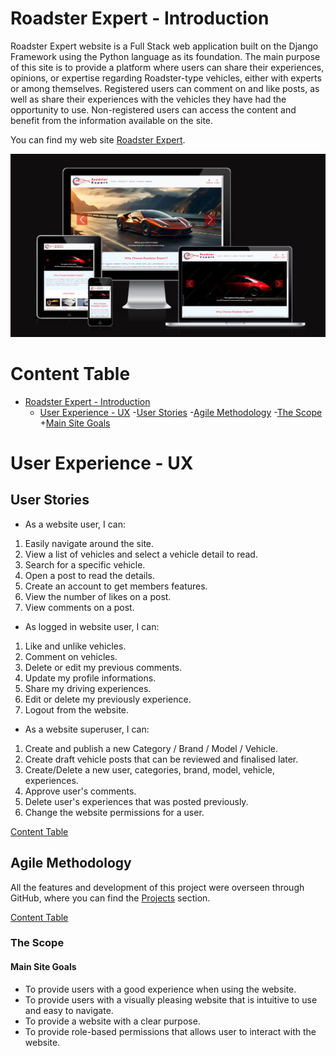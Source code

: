 # Roadster Expert - Introduction

Roadster Expert website is a Full Stack web application built on the Django Framework using the Python language as its foundation. The main purpose of this site is to provide a platform where users can share their experiences, opinions, or expertise regarding Roadster-type vehicles, either with experts or among themselves. Registered users can comment on and like posts, as well as share their experiences with the vehicles they have had the opportunity to use. Non-registered users can access the content and benefit from the information available on the site.

You can find my web site [Roadster Expert](https://roadster-expert-07714854e0e0.herokuapp.com/).

![Roadster Expert Mobile Test Screen](/assets/mobile_test.jpg "Roadster Expert All Devices")

# Content Table


+ [Roadster Expert - Introduction](#roadster-expert---introduction)
    + [User Experience - UX](#user-experience---ux)
        -[User Stories](#user-stories)
        -[Agile Methodology](#agile-methodology)
        -[The Scope](#the-scope)
            +[Main Site Goals](#main-site-goals)





# User Experience - UX

## User Stories

+ As a website user, I can:

1. Easily navigate around the site. 
2. View a list of vehicles and select a vehicle detail to read.
3. Search for a specific vehicle.
4. Open a post to read the details.
5. Create an account to get members features.
6. View the number of likes on a post.
7. View comments on a post.

+ As logged in website user, I can:

1. Like and unlike vehicles.
2. Comment on vehicles.
3. Delete or edit my previous comments.
4. Update my profile informations.
5. Share my driving experiences.
6. Edit or delete my previously experience.
7. Logout from the website.

+ As a website superuser, I can:

1. Create and publish a new Category / Brand / Model / Vehicle.
2. Create draft vehicle posts that can be reviewed and finalised later.
3. Create/Delete a new user, categories, brand, model, vehicle, experiences.
4. Approve user's comments.
5. Delete user's experiences that was posted previously.
6. Change the website permissions for a user.

[Content Table](#content-table)

## Agile Methodology
All the features and development of this project were overseen through GitHub, where you can find the [Projects](https://github.com/users/mdurmus/projects/4) section.

[Content Table](#content-table)

### The Scope

#### Main Site Goals

+ To provide users with a good experience when using the website.
+ To provide users with a visually pleasing website that is intuitive to use and easy to navigate.
+ To provide a website with a clear purpose.
+ To provide role-based permissions that allows user to interact with the website.